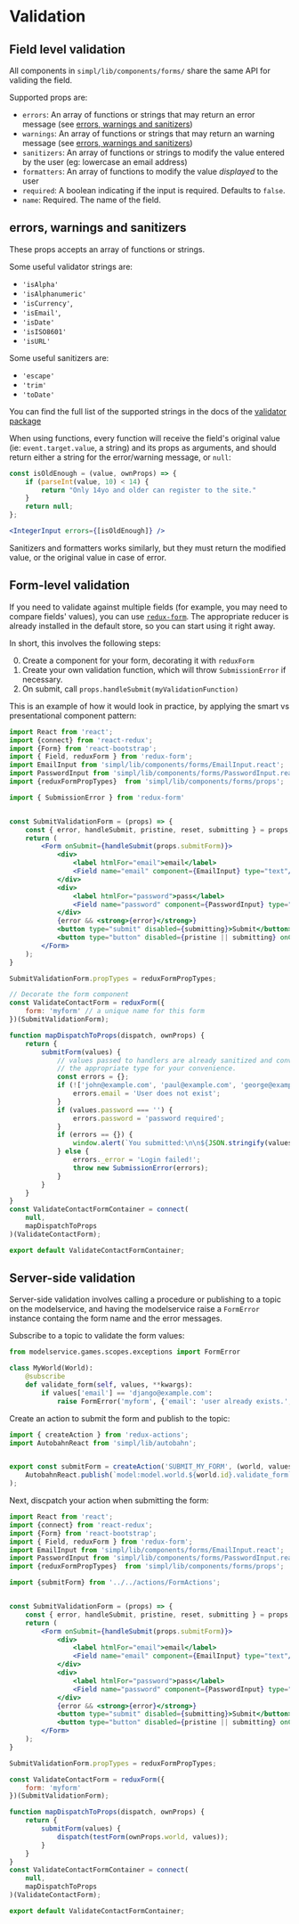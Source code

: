 # Validation

## Field level validation

All components in `simpl/lib/components/forms/` share the same API for validing the field.

Supported props are:

* `errors`: An array of functions or strings that may return an error message (see [errors, warnings and sanitizers](#errors-warnings-and-sanitizers))
* `warnings`: An array of functions or strings that may return an warning message (see [errors, warnings and sanitizers](#errors-warnings-and-sanitizers))
* `sanitizers`: An array of functions or strings to modify the value entered by the user (eg: lowercase an email address)
* `formatters`: An array of functions to modify the value _displayed_ to the user
* `required`: A boolean indicating if the input is required. Defaults to `false`.
* `name`: Required. The name of the field. 

## errors, warnings and sanitizers

These props accepts an array of functions or strings.

Some useful validator strings are:

* `'isAlpha'`
* `'isAlphanumeric'`
* `'isCurrency'`,
* `'isEmail'`,
* `'isDate'`
* `'isISO8601'`
* `'isURL'`

Some useful sanitizers are:

* `'escape'`
* `'trim'`
* `'toDate'`

You can find the full list of the supported strings in the docs of the [validator package](https://www.npmjs.com/package/validator)

When using functions, every function will receive the field's original value (ie: `event.target.value`, a string) and its props as arguments, and should return either a string for the error/warning message, or `null`:

```jsx
const isOldEnough = (value, ownProps) => {
    if (parseInt(value, 10) < 14) {
        return "Only 14yo and older can register to the site."
    }
    return null;
};

<IntegerInput errors={[isOldEnough]} />
```

Sanitizers and formatters works similarly, but they must return the modified value, or the original value in case of error.

## Form-level validation

If you need to validate against multiple fields (for example, you may need to compare fields' values), you can use [`redux-form`](http://redux-form.com/). The appropriate reducer is already installed in the default store, so you can start using it right away.

In short, this involves the following steps:

0. Create a component for your form, decorating it with `reduxForm`
0. Create your own validation function, which will throw `SubmissionError` if necessary.
0. On submit, call `props.handleSubmit(myValidationFunction)`

This is an example of how it would look in practice, by applying the smart vs presentational component pattern:

```jsx
import React from 'react';
import {connect} from 'react-redux';
import {Form} from 'react-bootstrap';
import { Field, reduxForm } from 'redux-form';
import EmailInput from 'simpl/lib/components/forms/EmailInput.react';
import PasswordInput from 'simpl/lib/components/forms/PasswordInput.react';
import {reduxFormPropTypes}  from 'simpl/lib/components/forms/props';

import { SubmissionError } from 'redux-form'


const SubmitValidationForm = (props) => {
    const { error, handleSubmit, pristine, reset, submitting } = props;
    return (
        <Form onSubmit={handleSubmit(props.submitForm)}>
            <div>
                <label htmlFor="email">email</label>
                <Field name="email" component={EmailInput} type="text"/>
            </div>
            <div>
                <label htmlFor="password">pass</label>
                <Field name="password" component={PasswordInput} type="text"/>
            </div>
            {error && <strong>{error}</strong>}
            <button type="submit" disabled={submitting}>Submit</button>
            <button type="button" disabled={pristine || submitting} onClick={reset}>Clear Values</button>
        </Form>
    );
}

SubmitValidationForm.propTypes = reduxFormPropTypes;

// Decorate the form component
const ValidateContactForm = reduxForm({
    form: 'myform' // a unique name for this form
})(SubmitValidationForm);

function mapDispatchToProps(dispatch, ownProps) {
    return {
        submitForm(values) {
            // values passed to handlers are already sanitized and converted to
            // the appropriate type for your convenience.
            const errors = {};
            if (!['john@example.com', 'paul@example.com', 'george@example.com', 'ringo@example.com'].includes(values.email)) {
                errors.email = 'User does not exist';
            }
            if (values.password === '') {
                errors.password = 'password required';
            }
            if (errors == {}) {
                window.alert(`You submitted:\n\n${JSON.stringify(values, null, 2)}`)
            } else {
                errors._error = 'Login failed!';
                throw new SubmissionError(errors);
            }
        }
    }
}
const ValidateContactFormContainer = connect(
    null,
    mapDispatchToProps
)(ValidateContactForm);

export default ValidateContactFormContainer;
```

## Server-side validation

Server-side validation involves calling a procedure or publishing to a topic on the modelservice, and having the modelservice raise a `FormError` instance containg the form name and the error messages.

Subscribe to a topic to validate the form values:

```python
from modelservice.games.scopes.exceptions import FormError

class MyWorld(World):
    @subscribe
    def validate_form(self, values, **kwargs):
        if values['email'] == 'django@example.com':
            raise FormError('myform', {'email': 'user already exists.', '_error': 'Registration Failed.'})
```

Create an action to submit the form and publish to the topic:

```js
import { createAction } from 'redux-actions';
import AutobahnReact from 'simpl/lib/autobahn';


export const submitForm = createAction('SUBMIT_MY_FORM', (world, values) =>
    AutobahnReact.publish(`model:model.world.${world.id}.validate_form`, [values])
);
```

Next, discpatch your action when submitting the form:

```jsx
import React from 'react';
import {connect} from 'react-redux';
import {Form} from 'react-bootstrap';
import { Field, reduxForm } from 'redux-form';
import EmailInput from 'simpl/lib/components/forms/EmailInput.react';
import PasswordInput from 'simpl/lib/components/forms/PasswordInput.react';
import {reduxFormPropTypes}  from 'simpl/lib/components/forms/props';

import {submitForm} from '../../actions/FormActions';


const SubmitValidationForm = (props) => {
    const { error, handleSubmit, pristine, reset, submitting } = props;
    return (
        <Form onSubmit={handleSubmit(props.submitForm)}>
            <div>
                <label htmlFor="email">email</label>
                <Field name="email" component={EmailInput} type="text"/>
            </div>
            <div>
                <label htmlFor="password">pass</label>
                <Field name="password" component={PasswordInput} type="text"/>
            </div>
            {error && <strong>{error}</strong>}
            <button type="submit" disabled={submitting}>Submit</button>
            <button type="button" disabled={pristine || submitting} onClick={reset}>Clear Values</button>
        </Form>
    );
}

SubmitValidationForm.propTypes = reduxFormPropTypes;

const ValidateContactForm = reduxForm({
    form: 'myform'
})(SubmitValidationForm);

function mapDispatchToProps(dispatch, ownProps) {
    return {
        submitForm(values) {
            dispatch(testForm(ownProps.world, values));
        }
    }
}
const ValidateContactFormContainer = connect(
    null,
    mapDispatchToProps
)(ValidateContactForm);

export default ValidateContactFormContainer;
```